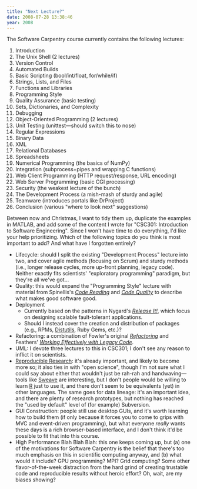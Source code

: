 ```yaml
---
title: "Next Lecture?"
date: 2008-07-28 13:38:46
year: 2008
---
```

The Software Carpentry course currently contains the following lectures:
<ol>
  <li>Introduction</li>
  <li>The Unix Shell (2 lectures)</li>
  <li>Version Control</li>
  <li>Automated Builds</li>
  <li>Basic Scripting (bool/int/float, for/while/if)</li>
  <li>Strings, Lists, and Files</li>
  <li>Functions and Libraries</li>
  <li>Programming Style</li>
  <li>Quality Assurance (basic testing)</li>
  <li>Sets, Dictionaries, and Complexity</li>
  <li>Debugging</li>
  <li>Object-Oriented Programming (2 lectures)</li>
  <li>Unit Testing (unittest—should switch this to nose)</li>
  <li>Regular Expressions</li>
  <li>Binary Data</li>
  <li>XML</li>
  <li>Relational Databases</li>
  <li>Spreadsheets</li>
  <li>Numerical Programming (the basics of NumPy)</li>
  <li>Integration (subprocess+pipes and wrapping C functions)</li>
  <li>Web Client Programming (HTTP request/response, URL encoding)</li>
  <li>Web Server Programming (basic CGI processing)</li>
  <li>Security (the weakest lecture of the bunch)</li>
  <li>The Development Process (a mish-mash of sturdy and agile)</li>
  <li>Teamware (introduces portals like DrProject)</li>
  <li>Conclusion (various "where to look next" suggestions)</li>
</ol>
Between now and Christmas, I want to tidy them up, duplicate the examples in MATLAB, and add some of the content I wrote for "CSC301: Introduction to Software Engineering".  Since I won't have time to do everything, I'd like your help prioritizing.  Which of the following topics do you think is most important to add?  And what have I forgotten entirely?
<ul>
  <li>Lifecycle: should I split the existing "Development Process" lecture into two, and cover agile methods (focusing on Scrum) and sturdy methods (i.e., longer release cycles, more up-front planning, legacy code). Neither exactly fits scientists' "exploratory programming" paradigm, but they're all we've got...</li>
  <li>Quality: this would expand the "Programming Style" lecture with material from Spinellis's <a href="http://www.amazon.com/Code-Reading-Perspective-Effective-Development/dp/0201799405"><cite>Code Reading</cite></a> and <a href="http://www.amazon.com/Code-Quality-Perspective-Effective-Development/dp/0321166078"><cite>Code Quality</cite></a> to describe what makes good software good.</li>
  <li>Deployment
<ul>
  <li>Currently based on the patterns in Nygard's <a href="http://www.amazon.com/Release-Production-Ready-Software-Pragmatic-Programmers/dp/0978739213"><cite>Release It!</cite></a>, which focus on designing scalable fault-tolerant applications.</li>
  <li>Should I instead cover the creation and distribution of packages (e.g., RPMs, <a href="http://docs.python.org/dist/dist.html">Distutils</a>, Ruby Gems, etc.)?</li>
</ul>
</li>
  <li>Refactoring: a combination of Fowler's original <a href="http://www.amazon.com/Refactoring-Improving-Existing-Addison-Wesley-Technology/dp/0201485672"><cite>Refactoring</cite></a> and Feathers' <a href="http://www.amazon.com/Working-Effectively-Legacy-Robert-Martin/dp/0131177052"><cite>Working Effectively with Legacy Code</cite></a>.</li>
  <li>UML: I devote three lectures to this in CSC301; I don't see any reason to inflict it on scientists.</li>
  <li><a href="http://www.reproducibleresearch.org">Reproducible Research</a>: it's already important, and likely to become more so; it also ties in with "open science", though I'm not sure what I could say about either that wouldn't just be rah-rah and handwaving—tools like <a href="http://www.statistik.lmu.de/~leisch/Sweave/">Sweave</a> are interesting, but I don't people would be willing to learn <a href="http://www.r-project.org/">R</a> just to use it, and there don't seem to be equivalents (yet) in other languages. The same goes for data lineage: it's an important idea, and there are plenty of research prototypes, but nothing has reached the "used by default" level of (for example) Subversion.</li>
  <li>GUI Construction: people still use desktop GUIs, and it's worth learning how to build them (if only because it forces you to come to grips with MVC and event-driven programming), but what everyone <em>really</em> wants these days is a rich browser-based interface, and I don't think it'd be possible to fit that into this course.</li>
  <li>High Performance Blah Blah Blah: this one keeps coming up, but (a) one of the motivations for Software Carpentry is the belief that there's too much emphasis on this in scientific computing anyway, and (b) what would it include?  GPU programming?  MPI?  Grid computing? Some other flavor-of-the-week distraction from the hard grind of creating trustable code and reproducible results without heroic effort?  Oh, wait, are my biases showing?</li>
</ul>
